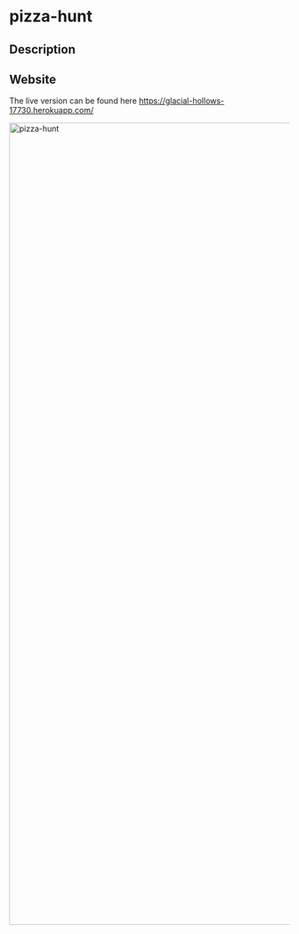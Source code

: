 # pizza-hunt

## Description

## Website
The live version can be found here https://glacial-hollows-17730.herokuapp.com/



<img width="1440" alt="pizza-hunt" src="https://user-images.githubusercontent.com/77707292/136708745-d2853622-24d0-4e48-b8a8-3767a6d98042.png">
